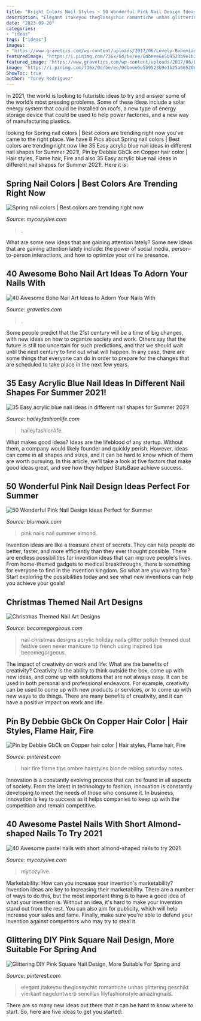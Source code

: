 ```yaml
---
title: "Bright Colors Nail Styles ~ 50 Wonderful Pink Nail Design Ideas Perfect For Summer"
description: "Elegant itakeyou theglossychic romantiche unhas glittering geschikt vierkant nagelontwerp sencillas lilyfashionstyle amazingnails"
date: "2023-09-20"
categories:
- "ideas"
tags: ["ideas"]
images:
- "https://www.gravetics.com/wp-content/uploads/2017/06/Lovely-Bohemian-Galactic-Nails.jpg"
featuredImage: "https://i.pinimg.com/736x/0d/be/ee/0dbeee6e5b9523b9e1b25a66520d67f5--long-hair-hairstyles-unique-hairstyles.jpg"
featured_image: "https://www.gravetics.com/wp-content/uploads/2017/06/Lovely-Bohemian-Galactic-Nails.jpg"
image: "https://i.pinimg.com/736x/0d/be/ee/0dbeee6e5b9523b9e1b25a66520d67f5--long-hair-hairstyles-unique-hairstyles.jpg"
ShowToc: true
author: "Torey Rodriguez"
---
```



In 2021, the world is looking to futuristic ideas to try and answer some of the world’s most pressing problems. Some of these ideas include a solar energy system that could be installed on roofs, a new type of energy storage device that could be used to help power factories, and a new way of manufacturing plastics.

	

		
looking for Spring nail colors | Best colors are trending right now you've came to the right place. We have 8 Pics about Spring nail colors | Best colors are trending right now like 35 Easy acrylic blue nail ideas in different nail shapes for Summer 2021!, Pin by Debbie GbCk on Copper hair color | Hair styles, Flame hair, Fire and also 35 Easy acrylic blue nail ideas in different nail shapes for Summer 2021!. Here it is:
		
    
## Spring Nail Colors | Best Colors Are Trending Right Now

<img loading=lazy src="https://mycozylive.com/wp-content/uploads/2021/06/27-3-768x1152.jpg" onerror="this.onerror=null;this.src='https://tse4.mm.bing.net/th?id=OIP.CNGtLvqJLLpnFWtxqwuAEwHaLH&amp;pid=15.1';" alt="Spring nail colors | Best colors are trending right now">

_Source: mycozylive.com_

>. 

	

What are some new ideas that are gaining attention lately?
Some new ideas that are gaining attention lately include: the power of social media, person-to-person interactions, and how to optimize your online presence.

    
## 40 Awesome Boho Nail Art Ideas To Adorn Your Nails With

<img loading=lazy src="https://www.gravetics.com/wp-content/uploads/2017/06/Lovely-Bohemian-Galactic-Nails.jpg" onerror="this.onerror=null;this.src='https://tse2.mm.bing.net/th?id=OIP.ObP9L9-0v2VO74XiJfW7IwHaHa&amp;pid=15.1';" alt="40 Awesome Boho Nail Art Ideas to Adorn Your Nails With">

_Source: gravetics.com_

>. 

	

Some people predict that the 21st century will be a time of big changes, with new ideas on how to organize society and work. Others say that the future is still too uncertain for such predictions, and that we should wait until the next century to find out what will happen. In any case, there are some things that everyone can do in order to prepare for the changes that are scheduled to take place in the next few years.

    
## 35 Easy Acrylic Blue Nail Ideas In Different Nail Shapes For Summer 2021!

<img loading=lazy src="https://haileyfashionlife.com/wp-content/uploads/2021/04/30-5.jpg" onerror="this.onerror=null;this.src='https://tse2.mm.bing.net/th?id=OIP.EMkv2rtt9k7mZlGxwDpxzQHaLH&amp;pid=15.1';" alt="35 Easy acrylic blue nail ideas in different nail shapes for Summer 2021!">

_Source: haileyfashionlife.com_

>haileyfashionlife. 

	

What makes good ideas?
Ideas are the lifeblood of any startup. Without them, a company would likely founder and quickly perish. However, ideas can come in all shapes and sizes, and it can be hard to know which of them are worth pursuing. In this article, we'll take a look at five factors that make good ideas great, and see how they helped StatsBase achieve success.

    
## 50 Wonderful Pink Nail Design Ideas Perfect For Summer

<img loading=lazy src="http://www.blurmark.com/wp-content/uploads/2017/04/Pink-On-almond-Nails.jpg" onerror="this.onerror=null;this.src='https://tse4.mm.bing.net/th?id=OIP.Vq5oA79rkt4bJcCRqZNAaQHaHa&amp;pid=15.1';" alt="50 Wonderful Pink Nail Design Ideas Perfect for Summer">

_Source: blurmark.com_

>pink nails nail summer almond. 

	

Invention ideas are like a treasure chest of secrets. They can help people do better, faster, and more efficiently than they ever thought possible. There are endless possibilities for invention ideas that can improve people's lives. From home-themed gadgets to medical breakthroughs, there is something for everyone to find in the invention kingdom. So what are you waiting for? Start exploring the possibilities today and see what new inventions can help you achieve your goals!

    
## Christmas Themed Nail Art Designs

<img loading=lazy src="https://static.becomegorgeous.com/img/arts/2011/Dec/07/6149/christmas_nails6.jpg" onerror="this.onerror=null;this.src='https://tse3.mm.bing.net/th?id=OIP.8CNNJKaRPd6htCMTts_p_gHaJ6&amp;pid=15.1';" alt="Christmas Themed Nail Art Designs">

_Source: becomegorgeous.com_

>nail christmas designs acrylic holiday nails glitter polish themed dust festive seen never manicure tip french using inspired tips becomegorgeous. 

	

The impact of creativity on work and life: What are the benefits of creativity?
Creativity is the ability to think outside the box, come up with new ideas, and come up with solutions that are not always easy. It can be used in both personal and professional endeavors. For example, creativity can be used to come up with new products or services, or to come up with new ways to do things. There are many benefits of creativity, and it can have a positive impact on work and life.

    
## Pin By Debbie GbCk On Copper Hair Color | Hair Styles, Flame Hair, Fire

<img loading=lazy src="https://i.pinimg.com/736x/0d/be/ee/0dbeee6e5b9523b9e1b25a66520d67f5--long-hair-hairstyles-unique-hairstyles.jpg" onerror="this.onerror=null;this.src='https://tse1.mm.bing.net/th?id=OIP.aeqFJT_7vgEoh2j6R7t16AHaJ4&amp;pid=15.1';" alt="Pin by Debbie GbCk on Copper hair color | Hair styles, Flame hair, Fire">

_Source: pinterest.com_

>hair fire flame tips ombre hairstyles blonde reblog saturday notes. 

	

Innovation is a constantly evolving process that can be found in all aspects of society. From the latest in technology to fashion, innovation is constantly developing to meet the needs of those who consume it. In business, innovation is key to success as it helps companies to keep up with the competition and remain competitive.

    
## 40 Awesome Pastel Nails With Short Almond-shaped Nails To Try 2021

<img loading=lazy src="https://mycozylive.com/wp-content/uploads/2021/04/34-1.jpg" onerror="this.onerror=null;this.src='https://tse2.mm.bing.net/th?id=OIP.b6iiOIN5SlvDLL0lnA2FnwHaLH&amp;pid=15.1';" alt="40 Awesome pastel nails with short almond-shaped nails to try 2021">

_Source: mycozylive.com_

>mycozylive. 

	

Marketability: How can you increase your invention's marketability?
Invention ideas are key to increasing their marketability. There are a number of ways to do this, but the most important thing is to have a good idea of what your invention is. Without an idea, it's hard to make your invention stand out from the rest. You can also aim for publicity, which will help increase your sales and fame. Finally, make sure you're able to defend your invention against competitors who may try to steal it.

    
## Glittering DIY Pink Square Nail Design, More Suitable For Spring And

<img loading=lazy src="https://i.pinimg.com/736x/88/90/72/889072144a1e3f781d5884ad8355a24d.jpg" onerror="this.onerror=null;this.src='https://tse4.mm.bing.net/th?id=OIP.GBoanG4jlbqH4fPcpFXXLQHaKr&amp;pid=15.1';" alt="Glittering DIY Pink Square Nail Design, More Suitable For Spring and">

_Source: pinterest.com_

>elegant itakeyou theglossychic romantiche unhas glittering geschikt vierkant nagelontwerp sencillas lilyfashionstyle amazingnails. 

	

There are so many new ideas out there that it can be hard to know where to start. So, here are five ideas to get you started: 

